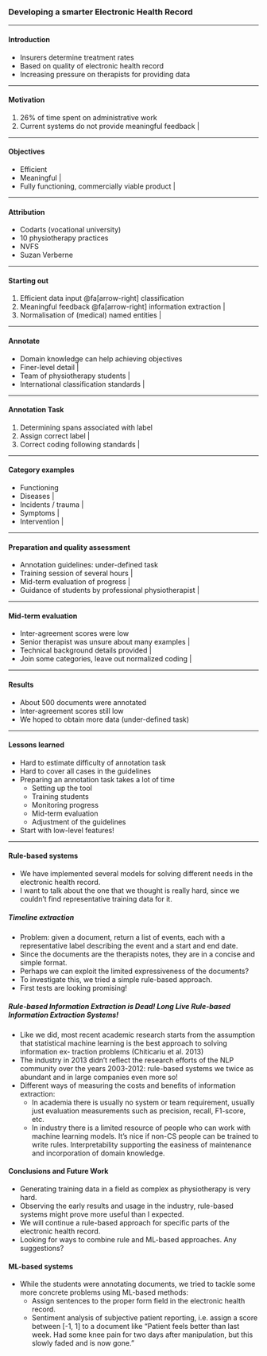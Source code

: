 ### Developing a smarter Electronic Health Record

---

#### Introduction

* Insurers determine treatment rates 
* Based on quality of electronic health record
* Increasing pressure on therapists for providing data

---

#### Motivation

1. 26% of time spent on administrative work
2. Current systems do not provide meaningful feedback |

---

#### Objectives

- Efficient
- Meaningful |
- Fully functioning, commercially viable product |

---

#### Attribution

- Codarts (vocational university)
- 10 physiotherapy practices
- NVFS
- Suzan Verberne

---

#### Starting out 

1. Efficient data input @fa[arrow-right] classification
2. Meaningful feedback @fa[arrow-right] information extraction |
3. Normalisation of (medical) named entities |

---

#### Annotate

- Domain knowledge can help achieving objectives
- Finer-level detail |
- Team of physiotherapy students |
- International classification standards |

---

#### Annotation Task

1. Determining spans associated with label 
2. Assign correct label |
3. Correct coding following standards |

---

#### Category examples

* Functioning
* Diseases |
* Incidents / trauma |
* Symptoms |
* Intervention |

---

#### Preparation and quality assessment

* Annotation guidelines: under-defined task
* Training session of several hours |
* Mid-term evaluation of progress |
* Guidance of students by professional physiotherapist |

---

#### Mid-term evaluation

* Inter-agreement scores were low
* Senior therapist was unsure about many examples |
* Technical background details provided | 
* Join some categories, leave out normalized coding |

---

#### Results

* About 500 documents were annotated
* Inter-agreement scores still low
* We hoped to obtain more data (under-defined task)

---

#### Lessons learned

* Hard to estimate difficulty of annotation task
* Hard to cover all cases in the guidelines
* Preparing an annotation task takes a lot of time
    * Setting up the tool
    * Training students
    * Monitoring progress
    * Mid-term evaluation
    * Adjustment of the guidelines
* Start with low-level features!

---

#### Rule-based systems
* We have implemented several models for solving different needs in the electronic health record.
* I want to talk about the one that we thought is really hard, since we couldn’t find representative training data for it.

##### Timeline extraction
* Problem: given a document, return a list of events, each with a representative label describing the event and a start and end date.
* Since the documents are the therapists notes, they are in a concise and simple format.
* Perhaps we can exploit the limited expressiveness of the documents?
* To investigate this, we tried a simple rule-based approach.
* First tests are looking promising!

##### Rule-based Information Extraction is Dead! Long Live Rule-based Information Extraction Systems!
* Like we did, most recent academic research starts from the assumption that statistical machine learning is the best approach to solving information ex- traction problems (Chiticariu et al. 2013)
* The industry in 2013 didn’t reflect the research efforts of the NLP community over the years 2003-2012: rule-based systems we twice as abundant and in large companies even more so!
* Different ways of measuring the costs and benefits of information extraction:
    * In academia there is usually no system or team requirement, usually just evaluation measurements such as precision, recall, F1-score, etc.
    * In industry there is a limited resource of people who can work with machine learning models. It’s nice if non-CS people can be trained to write rules. Interpretability supporting the easiness of maintenance and incorporation of domain knowledge.

#### Conclusions and Future Work
* Generating training data in a field as complex as physiotherapy is very hard.
* Observing the early results and usage in the industry, rule-based systems might prove more useful than I expected.
* We will continue a rule-based approach for specific parts of the electronic health record.
* Looking for ways to combine rule and ML-based approaches. Any suggestions?

#### ML-based systems
* While the students were annotating documents, we tried to tackle some more concrete problems using ML-based methods:
    * Assign sentences to the proper form field in the electronic health record.
    * Sentiment analysis of subjective patient reporting, i.e. assign a score between [-1, 1] to a document like “Patient feels better than last week. Had some knee pain for two days after manipulation, but this slowly faded and is now gone.”
